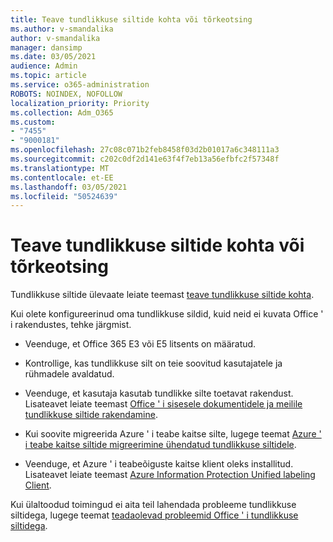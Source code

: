 ```yaml
---
title: Teave tundlikkuse siltide kohta või tõrkeotsing
ms.author: v-smandalika
author: v-smandalika
manager: dansimp
ms.date: 03/05/2021
audience: Admin
ms.topic: article
ms.service: o365-administration
ROBOTS: NOINDEX, NOFOLLOW
localization_priority: Priority
ms.collection: Adm_O365
ms.custom:
- "7455"
- "9000181"
ms.openlocfilehash: 27c08c071b2feb8458f03d2b01017a6c348111a3
ms.sourcegitcommit: c202c0df2d141e63f4f7eb13a56efbfc2f57348f
ms.translationtype: MT
ms.contentlocale: et-EE
ms.lasthandoff: 03/05/2021
ms.locfileid: "50524639"
---
```

# <a name="learn-about-or-troubleshoot-sensitivity-labels"></a>Teave tundlikkuse siltide kohta või tõrkeotsing

Tundlikkuse siltide ülevaate leiate teemast [teave tundlikkuse siltide kohta](https://docs.microsoft.com/microsoft-365/compliance/sensitivity-labels).

Kui olete konfigureerinud oma tundlikkuse sildid, kuid neid ei kuvata Office ' i rakendustes, tehke järgmist.

- Veenduge, et Office 365 E3 või E5 litsents on määratud.

- Kontrollige, kas tundlikkuse silt on teie soovitud kasutajatele ja rühmadele avaldatud.

- Veenduge, et kasutaja kasutab tundlikke silte toetavat rakendust. Lisateavet leiate teemast [Office ' i sisesele dokumentidele ja meilile tundlikkuse siltide rakendamine](https://support.microsoft.com/topic/apply-sensitivity-labels-to-your-files-and-email-in-office-2f96e7cd-d5a4-403b-8bd7-4cc636bae0f9).

- Kui soovite migreerida Azure ' i teabe kaitse silte, lugege teemat [Azure ' i teabe kaitse siltide migreerimine ühendatud tundlikkuse siltidele](https://docs.microsoft.com/azure/information-protection/configure-policy-migrate-labels).

- Veenduge, et Azure ' i teabeõiguste kaitse klient oleks installitud. Lisateavet leiate teemast [Azure Information Protection Unified labeling Client](https://docs.microsoft.com/azure/information-protection/rms-client/unifiedlabelingclient-version-release-history).

Kui ülaltoodud toimingud ei aita teil lahendada probleeme tundlikkuse siltidega, lugege teemat [teadaolevad probleemid Office ' i tundlikkuse siltidega](https://support.microsoft.com/topic/known-issues-with-sensitivity-labels-in-office-b169d687-2bbd-4e21-a440-7da1b2743edc).
